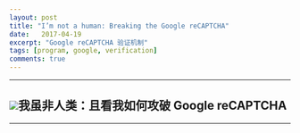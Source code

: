```yaml
---
layout: post
title: "I’m not a human: Breaking the Google reCAPTCHA"
date:   2017-04-19
excerpt: "Google reCAPTCHA 验证机制"
tags: [program, google, verification]
comments: true
---
```


---

<div><h2><img src="http://imgur.com/Jsyem7Q.png"/>我虽非人类：且看我如何攻破 Google reCAPTCHA</h2></div>

---

